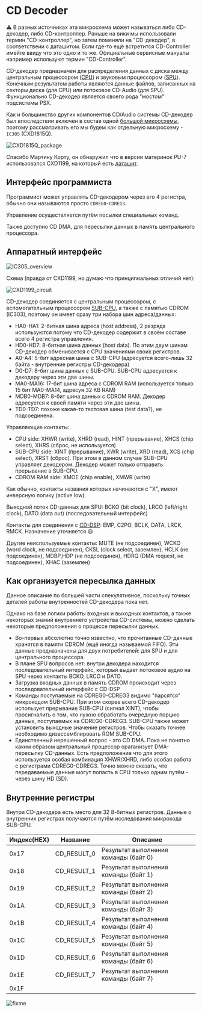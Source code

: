 # CD Decoder

:warning: В разных источниках эта микросхема может называться либо CD-декодер, либо CD-контроллер. Раньше на вики мы использовали термин "CD-контроллер", но затем поменяли на "CD-декодер", в соответствеии с даташитом. Если где-то ещё встретится CD-Controller имейте ввиду что это одно и то же. Официальные сервисные мануалы например используют термин "CD-Controller".

CD-декодер предназначен для распределения данных с диска между центральным процессором ([CPU](cpu.md)) и звуковым процессором ([SPU](spu.md)). Конечным результатом работы являются данные файлов, записанных на секторы диска (для CPU) или потоковое CD-Audio (для SPU). Функционально CD-декодер является своего рода "мостом" подсистемы PSX.

Как и большинство других компонентов CD/Audio системы CD-декодер был впоследствии включен в состав одной [большой микросхемы](subic.md), поэтому рассматривать его мы будем как отдельную микросхему - `IC305` (CXD1815Q).

![CXD1815Q_package](/wiki/imgstore/CXD1815Q_package.jpg)

Спасибо Мартину Корту, он обнаружил что в версии материнок PU-7 использовался CXD1199, на который есть [даташит](/docs/CXD1199.pdf).

## Интерфейс программиста

Программист может управлять CD-декодером через его 4 регистра, обычно они называются просто `CDREG0`-`CDREG3`.

Управление осуществляется путём посылки специальных команд.

Также доступно CD DMA, для пересылки данных в память центрального процессора.

## Аппаратный интерфейс

![IC305_overview](/wiki/imgstore/IC305_overview.jpg)

Схема (правда от CXD1199, но думаю что принципиальных отличий нет):

![CXD1199_circuit](/wiki/imgstore/CXD1199_circuit.jpg)

CD-декодер соединяется с центральным процессором, с вспомогательным процессором [SUB-CPU](subcpu.md), а также с памятью CDROM (IC303), поэтому он имеет сразу три набора шин адреса/данных:

- HA0-HA1: 2-битная шина адреса (host address), 2 разряда используются потому что CD-декодер содержит в своём составе всего 4 регистра управления.
- HD0-HD7: 8-битная шина данных (host data). По этим двум шинам CD-декодер обменивается с CPU значениями своих регистров.
- A0-A4: 5-бит адресная шина с SUB-CPU (адресуется всего-лишь 32 байта - внутренние регистры CD-декодера)
- D0-D7: 8-бит шина данных с SUB-CPU. SUB-CPU адресуется к декодеру через эти две шины.
- MA0-MA16: 17-бит шина адреса с CDROM RAM (используется только 15 бит MA0-MA14, адресуя 32 KB RAM)
- MDB0-MDB7: 8-бит шина данных с CDROM RAM. Декодер адресуется к своей памяти через эти две шины.
- TD0-TD7: похоже какая-то тестовая шина (test data?), не подсоединена.

Управляющие контакты:

- CPU side: XHWR (write), XHRD (read), HINT (прерывание), XHCS (chip select), XHRS (сброс, не используется)
- SUB-CPU side: XINT (прерывание), XWR (write), XRD (read), XCS (chip select), XRST (сброс). При этом в данном случае SUB-CPU управляет декодером. Декодер может только отправить прерывание в SUB-CPU.
- CDROM RAM side: XMOE (chip enable), XMWR (write)

Как обычно, контакты названия которых начинаются с "X", имеют инверсную логику (active low).

Выходной поток CD-данных для SPU: BCKO (bit clock), LRCO (left/right clock), DATO (data out) (последовательный интерфейс)

Контакты для соединения с [CD-DSP](cddsp.md): EMP, C2PO, BCLK, DATA, LRCK, RMCK. Назначение уточняется :smiley:

Другие неиспользуемые контакты: MUTE (не подсоединен), WCKO (word clock, не подсоединен), CKSL (clock select, заземлен), HCLK (не подсоединен), MDBP,HDP (не подсоединен), HDRQ (DMA request, не подсоединен), XHAC (заземлен)

## Как организуется пересылка данных

Данное описание по большей части спекулятивное, поскольку точных деталей работы внутренностей CD-декодера пока нет.

Однако на базе логики работы входных и выходных контактов, а также некоторых знаний внутреннего устройства CD-системы, можно сделать некоторые предположения о процессе пересылки данных.

- Во-первых абсолютно точно известно, что прочитанные CD-данные хранятся в памяти CDROM (ещё иногда называемой FIFO). Эти данные предназначены для двух потребителей: для SPU и для центрального процессора.
- В плане SPU вопросов нет: внутри декодера находится последовательный интерфейс, который выдает потоковое аудио на SPU через контакты BCKO, LRCO и DATO.
- Загрузка входных данных в память CDROM происходит через последовательный интерфейс с CD-DSP
- Команды поступаемые на CDREG0-CDREG3 видимо "парсятся" микрокодом SUB-CPU. При этом скорее всего CD-декодер использует прерывание SUB-CPU (сигнал XINT), чтобы просигналить о том, что нужно обработать очередную порцию данных, поступаемых на CDREG0-CDREG3. SUB-CPU также может установить выходные значение регистров. Чтобы сказать точнее необходимо дизассемблировать ROM SUB-CPU.
- Единственный нерешенный вопрос - это CD DMA. Пока не понятно каким образом центральный процессор ораганизует DMA-пересылку CD-данных. Есть предположение что для этого используется особая комбинация XHWR/XHRD, либо особая работа с регистрами CDREG0-CDREG3. Точно можно сказать, что передаваемые данные могут попасть в CPU только одним путём - через шину HD (SD).

## Внутренние регистры

Внутри CD-декодера есть место для 32 8-битных регистров. Данные о внутренних регистрах получаются путём исследования микрокода SUB-CPU.

|Индекс(HEX)|Название|Описание|
|---|---|---|
|0x17|CD_RESULT_0|Результат выполнения команды (байт 0)|
|0x18|CD_RESULT_1|Результат выполнения команды (байт 1)|
|0x19|CD_RESULT_2|Результат выполнения команды (байт 2)|
|0x1A|CD_RESULT_3|Результат выполнения команды (байт 3)|
|0x1B|CD_RESULT_4|Результат выполнения команды (байт 4)|
|0x1C|CD_RESULT_5|Результат выполнения команды (байт 5)|
|0x1D|CD_RESULT_6|Результат выполнения команды (байт 6)|
|0x1E|CD_RESULT_7|Результат выполнения команды (байт 7)|
|0x1F|||

![fixme](/wiki/imgstore/fixme.gif)
